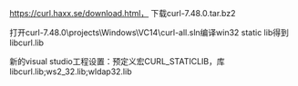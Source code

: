 https://curl.haxx.se/download.html，
下载curl-7.48.0.tar.bz2


打开curl-7.48.0\projects\Windows\VC14\curl-all.sln编译win32 static lib得到libcurl.lib

新的visual studio工程设置：预定义宏CURL_STATICLIB，库libcurl.lib;ws2_32.lib;wldap32.lib
